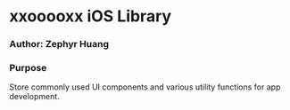 # xxooooxx iOS Library

### Author: Zephyr Huang

### Purpose
Store commonly used UI components and various utility functions for app development.
